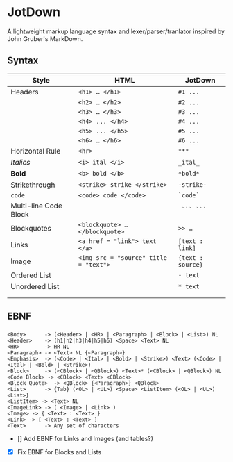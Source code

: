 # JotDown

A lightweight markup language syntax and lexer/parser/tranlator inspired by John Gruber's MarkDown.

## Syntax

| Style                          | HTML                                  | JotDown                     |
| ------------------------------ | ------------------------------------- | --------------------------- |
| Headers                        | `<h1> … </h1>`                        | `#1 ...`                    |
|                                | `<h2> … </h2>`                        | `#2 ...`                    |
|                                | `<h3> … </h3>`                        | `#3 ...`                    |
|                                | `<h4> ... </h4>`                      | `#4 ...`                    |
|                                | `<h5> ... </h5>`                      | `#5 ...`                    |
|                                | `<h6> … </h6>`                        | `#6 ...`                    |
| Horizontal Rule                | `<hr>`                                | `***`                       |
| *Italics*                      | `<i> ital </i>`                       | `_ital_`                    |
| **Bold**                       | `<b> bold </b>`                       | `*bold*`                    |
| <strike>Strikethrough</strike> | `<strike> strike </strike>`           | `-strike-`                  |
| `code`                         | `<code> code </code>`                 | <code>\`code\`</code>       |
| Multi-line Code Block          |                                       | <code> \`\`\` \`\`\`</code> |
| Blockquotes                    | `<blockquote> … </blockquote>`        | ` >> … `                    |
| Links                          | `<a href = "link"> text </a>`         | `[text : link]`             |
| Image                          | `<img src = "source" title = "text">` | `{text : source}`           |
| Ordered List                   |                                       | `- text`                    |
| Unordered List                 |                                       | `* text`                    |
|                                |                                       |                             |
|                                |                                       |                             |

## EBNF

### 

```
<Body> 	 	-> (<Header> | <HR> | <Paragraph> | <Block> | <List>) NL
<Header> 	-> (h1|h2|h3|h4|h5|h6) <Space> <Text> NL
<HR> 	 	-> HR NL
<Paragraph> -> <Text> NL {<Paragraph>}
<Emphasis> 	-> (<Code> | <Ital> | <Bold> | <Strike>) <Text> (<Code> | <Ital> | <Bold> | <Strike>)
<Block>		-> (<CBlock> | <QBlock>) <Text>* (<CBlock> | <QBlock>) NL
<Code Block> -> <CBlock> <Text> <CBlock>
<Block Quote>  -> <QBlock> {<Paragraph>} <QBlock>
<List>		-> {Tab} (<OL> | <UL>) <Space> <ListItem> (<OL> | <UL>) <List>}
<ListItem> -> <Text> NL
<ImageLink> -> ( <Image> | <Link> )
<Image> -> { <Text> : <Text> }
<Link> -> [ <Text> : <Text> ]
<Text> 		-> Any set of characters
```

- [] Add EBNF for Links and Images (and tables?)
- [x] Fix EBNF for Blocks and Lists
